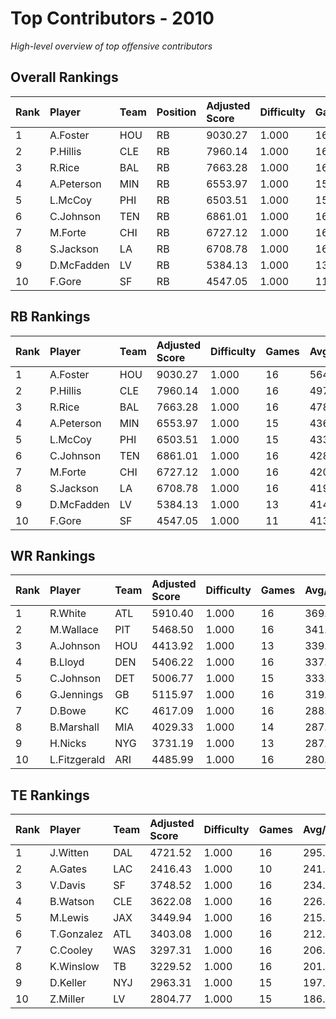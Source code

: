 # Top Contributors - 2010

*High-level overview of top offensive contributors*

## Overall Rankings

| Rank | Player     | Team | Position | Adjusted Score | Difficulty | Games | Avg/Game | Typical | Consistency | Trend      |
| :----| :----------| :----| :--------| :--------------| :----------| :-----| :--------| :-------| :-----------| :----------|
| 1    | A.Foster   | HOU  | RB       | 9030.27        | 1.000      | 16    | 564.39   | 531.59  | 8/2/6       | Stable     |
| 2    | P.Hillis   | CLE  | RB       | 7960.14        | 1.000      | 16    | 497.51   | 436.80  | 8/1/7       | Stable     |
| 3    | R.Rice     | BAL  | RB       | 7663.28        | 1.000      | 16    | 478.96   | 441.10  | 8/2/6       | Stable     |
| 4    | A.Peterson | MIN  | RB       | 6553.97        | 1.000      | 15    | 436.93   | 421.78  | 6/3/6       | Decreasing |
| 5    | L.McCoy    | PHI  | RB       | 6503.51        | 1.000      | 15    | 433.57   | 434.81  | 7/1/7       | Stable     |
| 6    | C.Johnson  | TEN  | RB       | 6861.01        | 1.000      | 16    | 428.81   | 450.89  | 8/2/6       | Stable     |
| 7    | M.Forte    | CHI  | RB       | 6727.12        | 1.000      | 16    | 420.44   | 386.99  | 8/1/7       | Increasing |
| 8    | S.Jackson  | LA   | RB       | 6708.78        | 1.000      | 16    | 419.30   | 398.04  | 8/1/7       | Stable     |
| 9    | D.McFadden | LV   | RB       | 5384.13        | 1.000      | 13    | 414.16   | 400.34  | 5/3/5       | Stable     |
| 10   | F.Gore     | SF   | RB       | 4547.05        | 1.000      | 11    | 413.37   | 476.64  | 5/0/6       | Decreasing |

## RB Rankings

| Rank | Player     | Team | Adjusted Score | Difficulty | Games | Avg/Game | Typical | Consistency | Trend      |
| :----| :----------| :----| :--------------| :----------| :-----| :--------| :-------| :-----------| :----------|
| 1    | A.Foster   | HOU  | 9030.27        | 1.000      | 16    | 564.39   | 531.59  | 8/2/6       | Stable     |
| 2    | P.Hillis   | CLE  | 7960.14        | 1.000      | 16    | 497.51   | 436.80  | 8/1/7       | Stable     |
| 3    | R.Rice     | BAL  | 7663.28        | 1.000      | 16    | 478.96   | 441.10  | 8/2/6       | Stable     |
| 4    | A.Peterson | MIN  | 6553.97        | 1.000      | 15    | 436.93   | 421.78  | 6/3/6       | Decreasing |
| 5    | L.McCoy    | PHI  | 6503.51        | 1.000      | 15    | 433.57   | 434.81  | 7/1/7       | Stable     |
| 6    | C.Johnson  | TEN  | 6861.01        | 1.000      | 16    | 428.81   | 450.89  | 8/2/6       | Stable     |
| 7    | M.Forte    | CHI  | 6727.12        | 1.000      | 16    | 420.44   | 386.99  | 8/1/7       | Increasing |
| 8    | S.Jackson  | LA   | 6708.78        | 1.000      | 16    | 419.30   | 398.04  | 8/1/7       | Stable     |
| 9    | D.McFadden | LV   | 5384.13        | 1.000      | 13    | 414.16   | 400.34  | 5/3/5       | Stable     |
| 10   | F.Gore     | SF   | 4547.05        | 1.000      | 11    | 413.37   | 476.64  | 5/0/6       | Decreasing |

## WR Rankings

| Rank | Player       | Team | Adjusted Score | Difficulty | Games | Avg/Game | Typical | Consistency | Trend      |
| :----| :------------| :----| :--------------| :----------| :-----| :--------| :-------| :-----------| :----------|
| 1    | R.White      | ATL  | 5910.40        | 1.000      | 16    | 369.40   | 328.39  | 8/4/4       | Stable     |
| 2    | M.Wallace    | PIT  | 5468.50        | 1.000      | 16    | 341.78   | 357.51  | 9/2/5       | Increasing |
| 3    | A.Johnson    | HOU  | 4413.92        | 1.000      | 13    | 339.53   | 305.41  | 5/2/6       | Stable     |
| 4    | B.Lloyd      | DEN  | 5406.22        | 1.000      | 16    | 337.89   | 362.05  | 8/4/4       | Stable     |
| 5    | C.Johnson    | DET  | 5006.77        | 1.000      | 15    | 333.78   | 282.50  | 7/3/5       | Stable     |
| 6    | G.Jennings   | GB   | 5115.97        | 1.000      | 16    | 319.75   | 313.60  | 7/1/8       | Increasing |
| 7    | D.Bowe       | KC   | 4617.09        | 1.000      | 16    | 288.57   | 249.95  | 8/1/7       | Increasing |
| 8    | B.Marshall   | MIA  | 4029.33        | 1.000      | 14    | 287.81   | 226.93  | 7/0/7       | Decreasing |
| 9    | H.Nicks      | NYG  | 3731.19        | 1.000      | 13    | 287.01   | 295.85  | 5/0/8       | Stable     |
| 10   | L.Fitzgerald | ARI  | 4485.99        | 1.000      | 16    | 280.37   | 262.70  | 8/1/7       | Stable     |

## TE Rankings

| Rank | Player     | Team | Adjusted Score | Difficulty | Games | Avg/Game | Typical | Consistency | Trend      |
| :----| :----------| :----| :--------------| :----------| :-----| :--------| :-------| :-----------| :----------|
| 1    | J.Witten   | DAL  | 4721.52        | 1.000      | 16    | 295.10   | 312.08  | 8/3/5       | Increasing |
| 2    | A.Gates    | LAC  | 2416.43        | 1.000      | 10    | 241.64   | 236.03  | 3/0/7       | Decreasing |
| 3    | V.Davis    | SF   | 3748.52        | 1.000      | 16    | 234.28   | 249.26  | 8/2/6       | Decreasing |
| 4    | B.Watson   | CLE  | 3622.08        | 1.000      | 16    | 226.38   | 185.96  | 8/1/7       | Stable     |
| 5    | M.Lewis    | JAX  | 3449.94        | 1.000      | 16    | 215.62   | 179.82  | 8/1/7       | Decreasing |
| 6    | T.Gonzalez | ATL  | 3403.08        | 1.000      | 16    | 212.69   | 191.50  | 8/1/7       | Decreasing |
| 7    | C.Cooley   | WAS  | 3297.31        | 1.000      | 16    | 206.08   | 201.82  | 8/2/6       | Stable     |
| 8    | K.Winslow  | TB   | 3229.52        | 1.000      | 16    | 201.84   | 191.73  | 8/2/6       | Stable     |
| 9    | D.Keller   | NYJ  | 2963.31        | 1.000      | 15    | 197.55   | 162.35  | 6/3/6       | Decreasing |
| 10   | Z.Miller   | LV   | 2804.77        | 1.000      | 15    | 186.98   | 156.55  | 7/1/7       | Decreasing |

